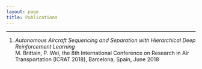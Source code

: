 ```yaml
---
layout: page
title: Publications
---
```



----

1. *Autonomous Aircraft Sequencing and Separation with Hierarchical Deep Reinforcement Learning*  
 M. Brittain, P. Wei, the 8th International Conference on Research in Air Transportation (ICRAT 2018), Barcelona, Spain, June 2018
